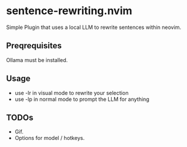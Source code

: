 # sentence-rewriting.nvim
Simple Plugin that uses a local LLM to rewrite sentences within neovim.

## Preqrequisites
Ollama must be installed.

## Usage
- use <leader>-lr in visual mode to rewrite your selection
- use <leader>-lp in normal mode to prompt the LLM for anything

## TODOs
- Gif.
- Options for model / hotkeys.


